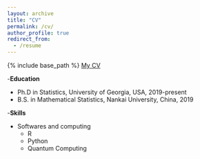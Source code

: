 ```yaml
---
layout: archive
title: "CV"
permalink: /cv/
author_profile: true
redirect_from:
  - /resume
---
```


{% include base_path %}
[My CV](https://github.com/StatCYK/StatCYK.github.io/blob/master/files/CV_Yonggkai_Chen.pdf)

-**Education**

* Ph.D in Statistics, University of Georgia, USA, 2019-present
* B.S. in Mathematical Statistics, Nankai University, China, 2019

  
-**Skills**

* Softwares and computing
  * R
  * Python
  * Quantum Computing


